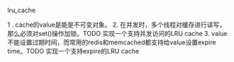 lru_cache

1 . cache的value是能是不可变对象。
2. 在并发时，多个线程对缓存进行读写，那么必须对set()操作加锁。TODO 实现一个支持并发访问的LRU cache
3. value不能设置过期时间，而常用的redis和memcached都支持给value设置expire time。TODO 实现一个支持expire的LRU cache
